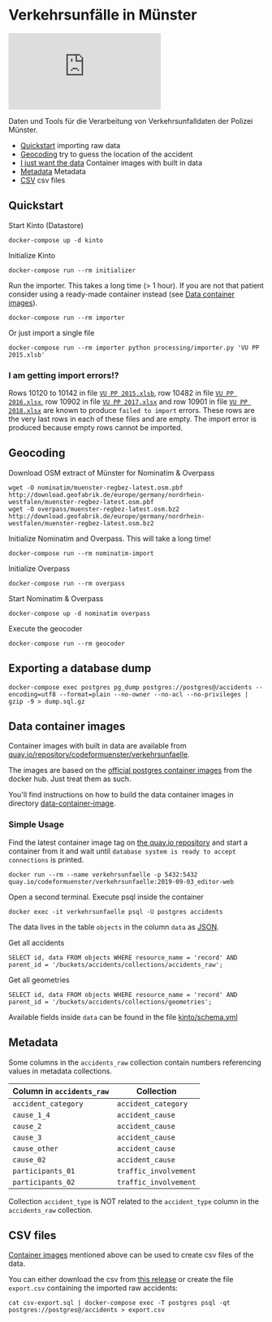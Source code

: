 # Verkehrsunfälle in Münster

[![Diskussion im Chat](https://img.shields.io/matrix/verkehrsunfaelle-muenster:matrix.org?label=Diskussion%20im%20Chat&style=for-the-badge)](https://matrix.to/#/#verkehrsunfaelle-muenster:matrix.org)

Daten und Tools für die Verarbeitung von Verkehrsunfalldaten der Polizei Münster.

- [Quickstart](#quickstart) importing raw data
- [Geocoding](#geocoding) try to guess the location of the accident
- [I just want the data](#data-container-images) Container images with built in data
- [Metadata](#metadata) Metadata
- [CSV](#csv-files) csv files

## Quickstart

Start Kinto (Datastore)

    docker-compose up -d kinto

Initialize Kinto

    docker-compose run --rm initializer

Run the importer. This takes a long time (> 1 hour). If you are not that patient consider using a ready-made container instead (see [Data container images](#data-container-images)).

    docker-compose run --rm importer

Or just import a single file

    docker-compose run --rm importer python processing/importer.py 'VU PP 2015.xlsb'

### I am getting import errors!?

Rows 10120 to 10142 in file [`VU PP 2015.xlsb`](https://github.com/codeformuenster/verkehrsunfaelle/blob/master/data/VU%20PP%202015.xlsb), row 10482 in file [`VU PP 2016.xlsx`](https://github.com/codeformuenster/verkehrsunfaelle/blob/master/data/VU%20PP%202016.xlsx), row 10902 in file [`VU PP 2017.xlsx`](https://github.com/codeformuenster/verkehrsunfaelle/blob/master/data/VU%20PP%202017.xlsx) and row 10901 in file [`VU PP 2018.xlsx`](https://github.com/codeformuenster/verkehrsunfaelle/blob/master/data/VU%20PP%202018.xlsx) are known to produce `failed to import` errors. These rows are the very last rows in each of these files and are empty. The import error is produced because empty rows cannot be imported.

## Geocoding

Download OSM extract of Münster for Nominatim & Overpass

    wget -O nominatim/muenster-regbez-latest.osm.pbf http://download.geofabrik.de/europe/germany/nordrhein-westfalen/muenster-regbez-latest.osm.pbf
    wget -O overpass/muenster-regbez-latest.osm.bz2 http://download.geofabrik.de/europe/germany/nordrhein-westfalen/muenster-regbez-latest.osm.bz2

Initialize Nominatim and Overpass. This will take a long time!

    docker-compose run --rm nominatim-import

Initialize Overpass

    docker-compose run --rm overpass

Start Nominatim & Overpass

    docker-compose up -d nominatim overpass

Execute the geocoder

    docker-compose run --rm geocoder

## Exporting a database dump

    docker-compose exec postgres pg_dump postgres://postgres@/accidents --encoding=utf8 --format=plain --no-owner --no-acl --no-privileges | gzip -9 > dump.sql.gz

## Data container images

Container images with built in data are available from [quay.io/repository/codeformuenster/verkehrsunfaelle](https://quay.io/repository/codeformuenster/verkehrsunfaelle).

The images are based on the [official postgres container images](https://hub.docker.com/_/postgres) from the docker hub. Just treat them as such.

You'll find instructions on how to build the data container images in directory [data-container-image](data-container-image).

### Simple Usage

Find the latest container image tag on [the quay.io repository](https://quay.io/repository/codeformuenster/verkehrsunfaelle) and start a container from it and wait until `database system is ready to accept connections` is printed.

    docker run --rm --name verkehrsunfaelle -p 5432:5432 quay.io/codeformuenster/verkehrsunfaelle:2019-09-03_editor-web

Open a second terminal. Execute psql inside the container

    docker exec -it verkehrsunfaelle psql -U postgres accidents

The data lives in the table `objects` in the column `data` as [JSON](https://www.postgresql.org/docs/12/datatype-json.html).

Get all accidents

    SELECT id, data FROM objects WHERE resource_name = 'record' AND parent_id = '/buckets/accidents/collections/accidents_raw';

Get all geometries

    SELECT id, data FROM objects WHERE resource_name = 'record' AND parent_id = '/buckets/accidents/collections/geometries';

Available fields inside `data` can be found in the file [kinto/schema.yml](kinto/schema.yml)

## Metadata

Some columns in the `accidents_raw` collection contain numbers referencing values in metadata collections.

| Column in `accidents_raw` | Collection            |
|---------------------------|-----------------------|
| `accident_category`       | `accident_category`   |
| `cause_1_4`               | `accident_cause`      |
| `cause_2`                 | `accident_cause`      |
| `cause_3`                 | `accident_cause`      |
| `cause_other`             | `accident_cause`      |
| `cause_02`                | `accident_cause`      |
| `participants_01`         | `traffic_involvement` |
| `participants_02`         | `traffic_involvement` |

Collection `accident_type` is NOT related to the `accident_type` column in the `accidents_raw` collection.

## CSV files

[Container images](#data-container-images) mentioned above can be used to create csv files of the data.

You can either download the csv from [this release](https://github.com/codeformuenster/verkehrsunfaelle/releases/tag/csv-data-2019-06-06) or create the file `export.csv` containing the imported raw accidents:

    cat csv-export.sql | docker-compose exec -T postgres psql -qt postgres://postgres@/accidents > export.csv
